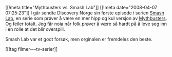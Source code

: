 [[!meta  title="Mythbusters vs. Smash Lab"]]
[[!meta  date="2008-04-07 07:25:23"]]
I går sendte Discovery Norge sin første episode i serien <a href="http://www.discoverychannel.no/emea/smashlab.htm">Smash Lab</a>, en serie som prøver å være en mer hipp og kul versjon av <a href="http://www.discoverychannel.no/emea/mythbusters.htm">Mythbusters</a>. Og feiler totalt. Jeg får noia når folk prøver å være så hardt på å leve seg inn i en rolle at det blir overspill.

Smash Lab var et godt forsøk, men orginalen er fremdeles den beste.

[[!tag  filmer---tv-serier]]